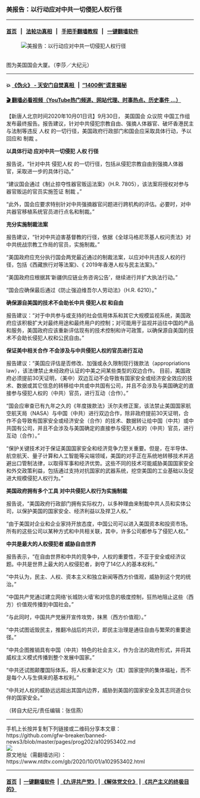### 美报告：以行动应对中共一切侵犯人权行径
------------------------

#### [首页](https://github.com/gfw-breaker/banned-news3/blob/master/README.md) &nbsp;&nbsp;|&nbsp;&nbsp; [法轮功真相](https://github.com/begood0513/basic/blob/master/README.md)  &nbsp;&nbsp;|&nbsp;&nbsp; [手把手翻墙教程](https://github.com/gfw-breaker/guides/wiki)  &nbsp;&nbsp;|&nbsp;&nbsp; [一键翻墙软件](https://github.com/gfw-breaker/nogfw/blob/master/README.md)  



<div><div class="featured_image">
 <figure>
  <img alt="美报告：以行动应对中共一切侵犯人权行径" src="https://i.ntdtv.com/assets/uploads/2020/10/A4.jpg"/>
 </figure><br/>
 <span class="caption">
  图为美国国会大厦。（李莎／大纪元）
 </span>
</div>
</div><hr/>

#### 💥 [《伪火》 - 天安门自焚真相 ](http://158.247.195.190:10000/videos/blog/weihuo.html)&nbsp; |&nbsp; [“1400例”谎言揭秘  ](http://158.247.195.190:10000/videos/blog/jiexi1400.html)

#### [ 🎬  翻墙必看视频（YouTube热门频道、网站代理、时事热点、历史事件 ...）](https://github.com/gfw-breaker/links/blob/master/banned.md)

<div><div class="post_content" itemprop="articleBody">
 <p>
  【新唐人北京时间2020年10月01日讯】9月30日，
  <ok href="https://www.ntdtv.com/gb/美国国会.htm">
   美国国会
  </ok>
  众议院
  <ok href="https://www.ntdtv.com/gb/中国工作组.htm">
   中国工作组
  </ok>
  发布最终报告。报告建议，针对中共侵犯宗教自由、强摘人体器官、破坏香港民主与法制等违反
  <ok href="https://www.ntdtv.com/gb/人权.htm">
   人权
  </ok>
  的一切行径，美国政府行政部门和国会应采取具体行动，予以回应和
  <ok href="https://www.ntdtv.com/gb/制裁.htm">
   制裁
  </ok>
  。
 </p>
 <p>
  <strong>
   以具体行动 应对中共一切侵犯
   <ok href="https://www.ntdtv.com/gb/人权.htm">
    人权
   </ok>
   行径
  </strong>
 </p>
 <p>
  报告说，“针对中共
  <ok href="https://www.ntdtv.com/gb/侵犯人权.htm">
   侵犯人权
  </ok>
  的一切行径，包括从侵犯宗教自由到强摘人体器官，采取进一步的具体行动。”
 </p>
 <p>
  “建议国会通过《制止掠夺性器官贩运法案》（H.R. 7805），该法案将授权对参与器官贩运的官员实施签证
  <ok href="https://www.ntdtv.com/gb/制裁.htm">
   制裁
  </ok>
  。”
 </p>
 <p>
  “此外，国会应要求特别针对中共强摘器官问题进行跨机构的评估。必要时，对中共器官移植系统官员进行点名和制裁。”
 </p>
 <p>
  <strong>
   充分实施制裁法案
  </strong>
 </p>
 <p>
  报告建议，“针对中共迫害基督教的行径，依据《全球马格尼茨基人权问责法》对中共统战宗教工作局的官员，实施制裁。”
 </p>
 <p>
  “美国政府应充分执行国会两党最近通过的制裁法案，以应对中共违反人权的行径，包括《西藏旅行对等法案》、《 2019年香港人权与民主法案》。”
 </p>
 <p>
  “美国政府应根据其‘新疆供应链业务咨询公告’，继续进行并扩大执法行动。”
 </p>
 <p>
  “国会应确保最后通过《防止强迫维吾尔人劳动法》（H.R. 6210）。”
 </p>
 <p>
  <strong>
   确保源自美国的技术不会助长中共
   <ok href="https://www.ntdtv.com/gb/侵犯人权.htm">
    侵犯人权
   </ok>
   和自由
  </strong>
 </p>
 <p>
  报告建议：“对于中共参与或支持的社会信用体系和其它大规模监视系统，美国政府应该积极扩大对最终用途和最终用户的控制；对可能用于监视并运往中国的产品和服务，美国政府应该重新评估现有的技术控制和许可政策，以确保源自美国的技术不会助长侵犯人权和公民自由。”
 </p>
 <p>
  <strong>
   保证美中相关合作 不会涉及与中共侵犯人权的官员进行互动
  </strong>
 </p>
 <p>
  报告建议：“美国应评估是否修改、加强或永久限制现行拨款法（appropriations law），该法律禁止未经政府认证的中美之间某些类型的双边合作。 目前，美国政府必须提前30天证明，（美中）双边互动不会导致有国家安全或经济安全效应的技术、数据或其它信息的转移给中共或中共国有公司，并且不会涉及与美国确定的直接参与侵犯人权的（中共）官员，进行互动（合作）。”
 </p>
 <p>
  “国会应审查已有九年之久的《年度拨款法》沃尔夫修正案，该法禁止美国国家航空航天局（NASA）与中国（中共）进行双边合作，除非政府提前30天证明，合作不会导致有国家安全或经济安全（合作）的技术、数据转让给中国（中共）或中共国有公司，并且不会涉及与美国确定的直接参与侵犯人权的（中共）官员，进行互动（合作）。”
 </p>
 <p>
  “保护关键技术对于保证美国国家安全和经济竞争力至关重要。但是，在半导体、航空航天、量子计算和人工智能等尖端领域，美国的对手正在系统地转移技术并逃避出口管制法律，以取得军事和经济优势。这些不同的技术可能威胁美国国家安全和外交政策利益，包括通过支持对抗国家的武器系统，挖空美国的工业基础以及促进大规模侵犯人权行为。”
 </p>
 <p>
  <strong>
   美国政府拥有多个工具 对中共侵犯人权行为实施制裁
  </strong>
 </p>
 <p>
  报告说，“美国政府行政部门拥有实际权力，以多种理由来制裁中共人员和实体公司，以保护美国的国家安全、经济利益以及捍卫人权。”
 </p>
 <p>
  “由于美国对企业和企业家持开放态度，中国公司可以进入美国资本和投资市场。所有的这些公司以某种方式和中共相关联，其中，许多公司都参与了侵犯人权。”
 </p>
 <p>
  <strong>
   中共是最大的人权侵犯者 威胁自由世界
  </strong>
 </p>
 <p>
  报告表示，“在自由世界和中共的竞争中，人权的重要性，不亚于安全或经济议题。中共是世界上最大的人权侵犯者，剥夺了14亿人的基本权利。”
 </p>
 <p>
  “中共认为，民主、人权、资本主义和独立新闻等西方价值观，威胁到这个党的统治。”
 </p>
 <p>
  “中国共产党通过建立网络‘长城防火墙’和对信息的极度控制，狂热地阻止这些（西方）价值观传播到中国社会。”
 </p>
 <p>
  “与此同时，中国共产党展开宣传攻势，抹黑（西方价值观）。”
 </p>
 <p>
  “中共试图诋毁民主，推翻冷战后的共识，即民主治理是通往自由与繁荣的重要途径。”
 </p>
 <p>
  “中共企图推销具有中国（中共）特色的社会主义，作为合法的政府形式，并将其威权主义模式传播到整个发展中国家。”
 </p>
 <p>
  “中共还试图颠覆国际体系，将人权重新定义为（其）国家提供的集体福祉，而不是每个人与生俱来的基本权利。”
 </p>
 <p>
  “中共对人权的威胁远远超出其国内边界，威胁到美国的国家安全及其志同道合伙伴的国家安全。”
 </p>
 <p>
  （转自大纪元/责任编辑：张信燕）
 </p>
 <div class="single_ad">
 </div>
</div>
</div>
<hr/>
手机上长按并复制下列链接或二维码分享本文章：<br/>
https://github.com/gfw-breaker/banned-news3/blob/master/pages/prog202/a102953402.md <br/>
<a href='https://github.com/gfw-breaker/banned-news3/blob/master/pages/prog202/a102953402.md'><img src='https://github.com/gfw-breaker/banned-news3/blob/master/pages/prog202/a102953402.md.png'/></a> <br/>
原文地址（需翻墙访问）：https://www.ntdtv.com/gb/2020/10/01/a102953402.html


------------------------
#### [首页](https://github.com/gfw-breaker/banned-news3/blob/master/README.md) &nbsp;|&nbsp; [一键翻墙软件](https://github.com/gfw-breaker/nogfw/blob/master/README.md) &nbsp;| [《九评共产党》](https://github.com/gfw-breaker/9ping.md/blob/master/README.md#九评之一评共产党是什么) | [《解体党文化》](https://github.com/gfw-breaker/jtdwh.md/blob/master/README.md) | [《共产主义的终极目的》](https://github.com/gfw-breaker/gczydzjmd.md/blob/master/README.md)


<img src='http://gfw-breaker.win/banned-news3/pages/prog202/a102953402.md' width='0px' height='0px'/>